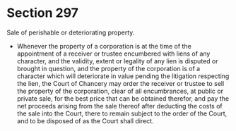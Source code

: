 # Section 297

Sale of perishable or deteriorating property.

- Whenever the property of a corporation is at the time of the appointment of a receiver or trustee encumbered with liens of any character, and the validity, extent or legality of any lien is disputed or brought in question, and the property of the corporation is of a character which will deteriorate in value pending the litigation respecting the lien, the Court of Chancery may order the receiver or trustee to sell the property of the corporation, clear of all encumbrances, at public or private sale, for the best price that can be obtained therefor, and pay the net proceeds arising from the sale thereof after deducting the costs of the sale into the Court, there to remain subject to the order of the Court, and to be disposed of as the Court shall direct.